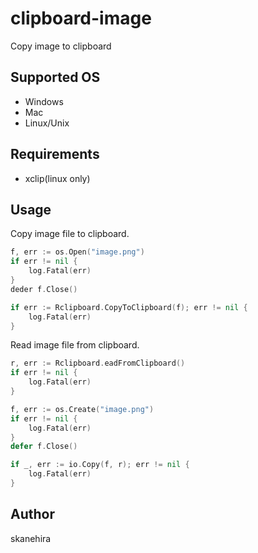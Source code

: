 # clipboard-image
Copy image to clipboard

## Supported OS
- Windows
- Mac
- Linux/Unix

## Requirements
- xclip(linux only)

## Usage
Copy image file to clipboard.

```go
f, err := os.Open("image.png")
if err != nil {
	log.Fatal(err)
}
deder f.Close()

if err := Rclipboard.CopyToClipboard(f); err != nil {
	log.Fatal(err)
}
```

Read image file from clipboard.

```go
r, err := Rclipboard.eadFromClipboard()
if err != nil {
	log.Fatal(err)
}

f, err := os.Create("image.png")
if err != nil {
	log.Fatal(err)
}
defer f.Close()

if _, err := io.Copy(f, r); err != nil {
	log.Fatal(err)
}
```

## Author
skanehira
